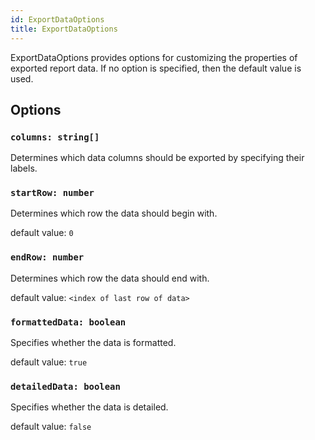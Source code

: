 ```yaml
---
id: ExportDataOptions
title: ExportDataOptions
---
```


ExportDataOptions provides options for customizing the properties of exported report data. If no option is specified, then the default value is used.

## Options

### `columns: string[]`
Determines which data columns should be exported by specifying their labels.

### `startRow: number` 
Determines which row the data should begin with.

default value: `0`

### `endRow: number` 
Determines which row the data should end with.

default value: `<index of last row of data>`

### `formattedData: boolean` 
Specifies whether the data is formatted.

default value: `true`

### `detailedData: boolean` 
Specifies whether the data is detailed.

default value: `false`
